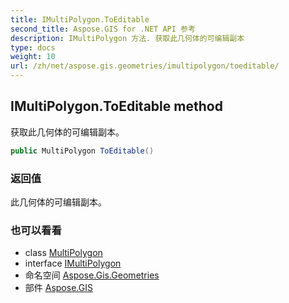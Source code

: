 ```yaml
---
title: IMultiPolygon.ToEditable
second_title: Aspose.GIS for .NET API 参考
description: IMultiPolygon 方法. 获取此几何体的可编辑副本
type: docs
weight: 10
url: /zh/net/aspose.gis.geometries/imultipolygon/toeditable/
---
```

## IMultiPolygon.ToEditable method

获取此几何体的可编辑副本。

```csharp
public MultiPolygon ToEditable()
```

### 返回值

此几何体的可编辑副本。

### 也可以看看

* class [MultiPolygon](../../multipolygon/)
* interface [IMultiPolygon](../)
* 命名空间 [Aspose.Gis.Geometries](../../imultipolygon/)
* 部件 [Aspose.GIS](../../../)


